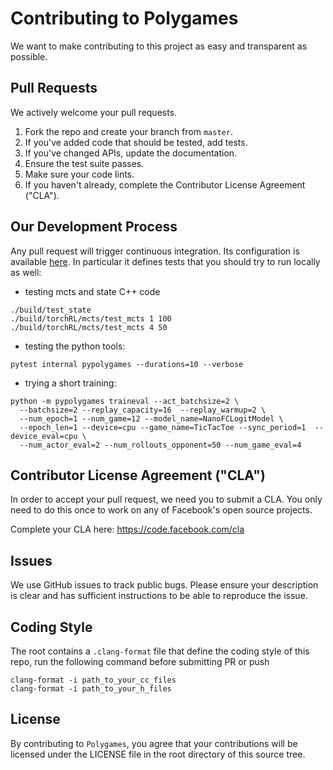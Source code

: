 # Contributing to Polygames
We want to make contributing to this project as easy and transparent as
possible.

## Pull Requests
We actively welcome your pull requests.

1. Fork the repo and create your branch from `master`.
2. If you've added code that should be tested, add tests.
3. If you've changed APIs, update the documentation.
4. Ensure the test suite passes.
5. Make sure your code lints.
6. If you haven't already, complete the Contributor License Agreement ("CLA").

## Our Development Process

Any pull request will trigger continuous integration. Its configuration is
available [here](../.circleci/config.yml).
In particular it defines tests that you should try to run locally as well:
- testing mcts and state C++ code
``` 
./build/test_state
./build/torchRL/mcts/test_mcts 1 100
./build/torchRL/mcts/test_mcts 4 50
```
- testing the python tools:
```
pytest internal pypolygames --durations=10 --verbose
```

- trying a short training:
```
python -m pypolygames traineval --act_batchsize=2 \
  --batchsize=2 --replay_capacity=16  --replay_warmup=2 \
  --num_epoch=1 --num_game=12 --model_name=NanoFCLogitModel \
  --epoch_len=1 --device=cpu --game_name=TicTacToe --sync_period=1  --device_eval=cpu \
  --num_actor_eval=2 --num_rollouts_opponent=50 --num_game_eval=4
```

## Contributor License Agreement ("CLA")
In order to accept your pull request, we need you to submit a CLA. You only need
to do this once to work on any of Facebook's open source projects.

Complete your CLA here: <https://code.facebook.com/cla>

## Issues
We use GitHub issues to track public bugs. Please ensure your description is
clear and has sufficient instructions to be able to reproduce the issue.

## Coding Style  

The root contains a ```.clang-format``` file that define the coding style of
this repo, run the following command before submitting PR or push
```
clang-format -i path_to_your_cc_files
clang-format -i path_to_your_h_files
```


## License
By contributing to `Polygames`, you agree that your contributions will be licensed
under the LICENSE file in the root directory of this source tree.
